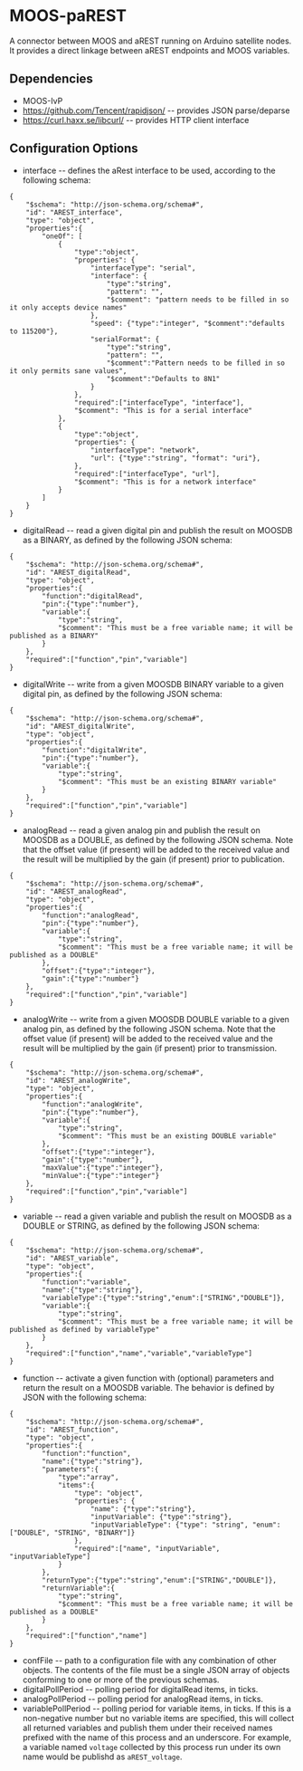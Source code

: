 # MOOS-paREST
A connector between MOOS and aREST running on Arduino satellite nodes. It provides a direct linkage between aREST endpoints and MOOS variables.

## Dependencies
* MOOS-IvP
* https://github.com/Tencent/rapidjson/ -- provides JSON parse/deparse
* https://curl.haxx.se/libcurl/ -- provides HTTP client interface

## Configuration Options
* interface -- defines the aRest interface to be used, according to the following schema:
```
{
	"$schema": "http://json-schema.org/schema#",
	"id": "AREST_interface",
	"type": "object",
	"properties":{
		"oneOf": [
			{
				"type":"object",
				"properties": {
					"interfaceType": "serial",
					"interface": {
						"type":"string",
						"pattern": "",
						"$comment": "pattern needs to be filled in so it only accepts device names"
					},
					"speed": {"type":"integer", "$comment":"defaults to 115200"},
					"serialFormat": {
						"type":"string", 
						"pattern": "",
						"$comment":"Pattern needs to be filled in so it only permits sane values",
						"$comment":"Defaults to 8N1"
					}
				},
				"required":["interfaceType", "interface"],
				"$comment": "This is for a serial interface"
			},
			{
				"type":"object",
				"properties": {
					"interfaceType": "network",
					"url": {"type":"string", "format": "uri"},
				},
				"required":["interfaceType", "url"],
				"$comment": "This is for a network interface"
			}
		]
	}
}
```
* digitalRead -- read a given digital pin and publish the result on MOOSDB as a BINARY, as defined by the following JSON schema:
```
{
	"$schema": "http://json-schema.org/schema#",
	"id": "AREST_digitalRead",
	"type": "object",
	"properties":{
		"function":"digitalRead",
		"pin":{"type":"number"},
		"variable":{
			"type":"string",
			"$comment": "This must be a free variable name; it will be published as a BINARY"
		}
	},
	"required":["function","pin","variable"]
}
```
* digitalWrite -- write from a given MOOSDB BINARY variable to a given digital pin, as defined by the following JSON schema:
```
{
	"$schema": "http://json-schema.org/schema#",
	"id": "AREST_digitalWrite",
	"type": "object",
	"properties":{
		"function":"digitalWrite",
		"pin":{"type":"number"},
		"variable":{
			"type":"string",
			"$comment": "This must be an existing BINARY variable"
		}
	},
	"required":["function","pin","variable"]
}
```
* analogRead -- read a given analog pin and publish the result on MOOSDB as a DOUBLE, as defined by the following JSON schema. Note that the offset value (if present) will be added to the received value and the result will be multiplied by the gain (if present) prior to publication.
```
{
	"$schema": "http://json-schema.org/schema#",
	"id": "AREST_analogRead",
	"type": "object",
	"properties":{
		"function":"analogRead",
		"pin":{"type":"number"},
		"variable":{
			"type":"string",
			"$comment": "This must be a free variable name; it will be published as a DOUBLE"
		},
		"offset":{"type":"integer"},
		"gain":{"type":"number"}
	},
	"required":["function","pin","variable"]
}
```
* analogWrite -- write from a given MOOSDB DOUBLE variable to a given analog pin, as defined by the following JSON schema. Note that the offset value (if present) will be added to the received value and the result will be multiplied by the gain (if present) prior to transmission.
```
{
	"$schema": "http://json-schema.org/schema#",
	"id": "AREST_analogWrite",
	"type": "object",
	"properties":{
		"function":"analogWrite",
		"pin":{"type":"number"},
		"variable":{
			"type":"string",
			"$comment": "This must be an existing DOUBLE variable"
		},
		"offset":{"type":"integer"},
		"gain":{"type":"number"},
		"maxValue":{"type":"integer"},
		"minValue":{"type":"integer"}
	},
	"required":["function","pin","variable"]
}
```
* variable -- read a given variable and publish the result on MOOSDB as a DOUBLE or STRING, as defined by the following JSON schema:
```
{
	"$schema": "http://json-schema.org/schema#",
	"id": "AREST_variable",
	"type": "object",
	"properties":{
		"function":"variable",
		"name":{"type":"string"},
		"variableType":{"type":"string","enum":["STRING","DOUBLE"]},
		"variable":{
			"type":"string",
			"$comment": "This must be a free variable name; it will be published as defined by variableType"
		}
	},
	"required":["function","name","variable","variableType"]
}
```
* function -- activate a given function with (optional) parameters and return the result on a MOOSDB variable. The behavior is defined by JSON with the following schema:
```
{
	"$schema": "http://json-schema.org/schema#",
	"id": "AREST_function",
	"type": "object",
	"properties":{
		"function":"function",
		"name":{"type":"string"},
		"parameters":{
			"type":"array",
			"items":{
				"type": "object",
				"properties": {
					"name": {"type":"string"},
					"inputVariable": {"type":"string"},
					"inputVariableType": {"type": "string", "enum":["DOUBLE", "STRING", "BINARY"]} 
				},
				"required":["name", "inputVariable", "inputVariableType"]
			}
		},
		"returnType":{"type":"string","enum":["STRING","DOUBLE"]},
		"returnVariable":{
			"type":"string",
			"$comment": "This must be a free variable name; it will be published as a DOUBLE"
		}
	},
	"required":["function","name"]
}
``` 
* confFile -- path to a configuration file with any combination of other objects. The contents of the file must be a single JSON array of objects conforming to one or more of the previous schemas. 
* digitalPollPeriod -- polling period for digitalRead items, in ticks. 
* analogPollPeriod -- polling period for analogRead items, in ticks. 
* variablePollPeriod -- polling period for variable items, in ticks. If this is a non-negative number but no variable items are specified, this will collect all returned variables and publish them under their received names prefixed with the name of this process and an underscore. For example, a variable named ```voltage``` collected by this process run under its own name would be publishd as ```aREST_voltage```.
